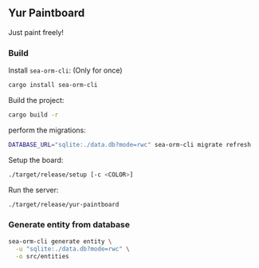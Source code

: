 ## Yur Paintboard

Just paint freely!

### Build

Install `sea-orm-cli`: (Only for once)

```bash
cargo install sea-orm-cli
```

Build the project:

```bash
cargo build -r
```

perform the migrations:

```bash
DATABASE_URL="sqlite:./data.db?mode=rwc" sea-orm-cli migrate refresh
```

Setup the board:

```bash
./target/release/setup [-c <COLOR>]
```

Run the server:

```bash
./target/release/yur-paintboard
```

### Generate entity from database

```bash
sea-orm-cli generate entity \
  -u "sqlite:./data.db?mode=rwc" \
  -o src/entities
```
